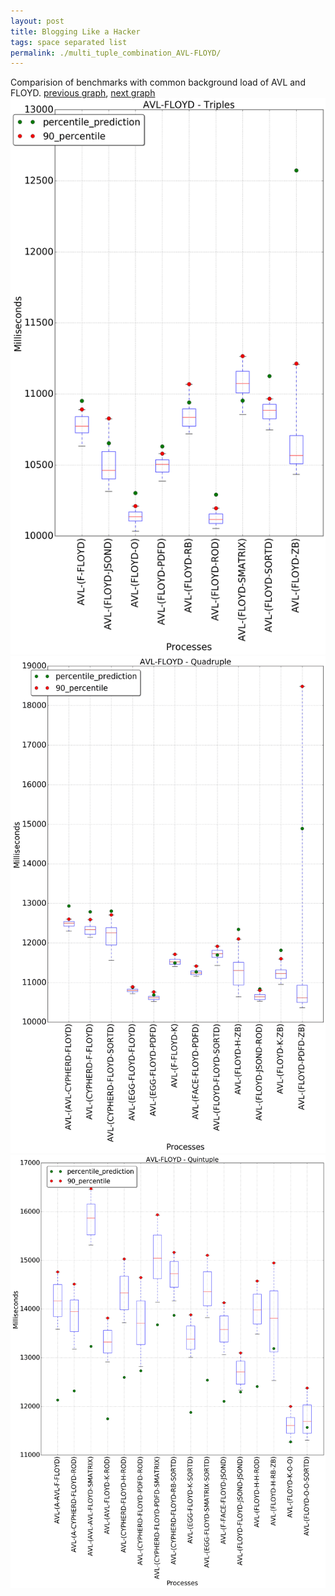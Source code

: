 ```yaml
---
layout: post
title: Blogging Like a Hacker
tags: space separated list
permalink: ./multi_tuple_combination_AVL-FLOYD/
---
```


Comparision of benchmarks with common background load of AVL and FLOYD.
[previous graph](./multi_tuple_combination_AVL-FACE/), [next graph](./multi_tuple_combination_AVL-F/)
<img src="./images/triple/AVL/AVL-FLOYD_box.png" alt="graph figure"><img src="./images/quadruple/AVL/AVL-FLOYD_box.png" alt="graph figure"><img src="./images/quintuple/AVL/AVL-FLOYD_box.png" alt="graph figure">